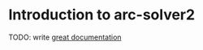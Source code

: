 # Introduction to arc-solver2

TODO: write [great documentation](http://jacobian.org/writing/what-to-write/)
